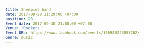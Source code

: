 ```yaml
---
title: Sheepies band
date: 2017-09-28 21:29:00 +07:00
position: 23
Event date: 2017-09-30 21:00:00 +07:00
Venue: 'Dockers '
Event URL: https://www.facebook.com/events/166943223883762/
Genre: music
---
```


